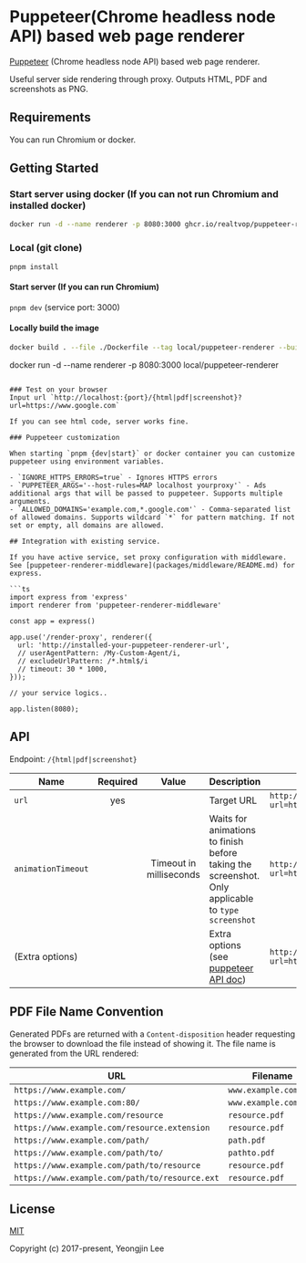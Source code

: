 # Puppeteer(Chrome headless node API) based web page renderer

[Puppeteer](https://github.com/GoogleChrome/puppeteer) (Chrome headless node API) based web page renderer.

Useful server side rendering through proxy. Outputs HTML, PDF and screenshots as PNG.

## Requirements
You can run Chromium or docker.

## Getting Started

### Start server using docker (If you can not run Chromium and installed docker)

```bash
docker run -d --name renderer -p 8080:3000 ghcr.io/realtvop/puppeteer-renderer-improved:latest
```

### Local (git clone)

`pnpm install`

#### Start server (If you can run Chromium)
`pnpm dev`
(service port: 3000)

#### Locally build the image

```bash
docker build . --file ./Dockerfile --tag local/puppeteer-renderer --build-arg SCOPE=puppeteer-renderer
```
docker run -d --name renderer -p 8080:3000 local/puppeteer-renderer
```

### Test on your browser
Input url `http://localhost:{port}/{html|pdf|screenshot}?url=https://www.google.com`

If you can see html code, server works fine.

### Puppeteer customization

When starting `pnpm {dev|start}` or docker container you can customize puppeteer using environment variables.

- `IGNORE_HTTPS_ERRORS=true` - Ignores HTTPS errors
- `PUPPETEER_ARGS='--host-rules=MAP localhost yourproxy'` - Ads additional args that will be passed to puppeteer. Supports multiple arguments.
- `ALLOWED_DOMAINS='example.com,*.google.com'` - Comma-separated list of allowed domains. Supports wildcard `*` for pattern matching. If not set or empty, all domains are allowed.

## Integration with existing service.

If you have active service, set proxy configuration with middleware.
See [puppeteer-renderer-middleware](packages/middleware/README.md) for express.

```ts
import express from 'express'
import renderer from 'puppeteer-renderer-middleware'

const app = express()

app.use('/render-proxy', renderer({
  url: 'http://installed-your-puppeteer-renderer-url',
  // userAgentPattern: /My-Custom-Agent/i,
  // excludeUrlPattern: /*.html$/i
  // timeout: 30 * 1000,
}));

// your service logics..

app.listen(8080);
```

## API

Endpoint: `/{html|pdf|screenshot}`

| Name               | Required |          Value          | Description                                                                                                               | Usage                                                                                  |
| ------------------ | :------: | :---------------------: | ------------------------------------------------------------------------------------------------------------------------- | -------------------------------------------------------------------------------------- |
| `url`              |   yes    |                         | Target URL                                                                                                                | `http://puppeteer-renderer/html?url=http://www.google.com`                             |
| `animationTimeout` |          | Timeout in milliseconds | Waits for animations to finish before taking the screenshot. Only applicable to `type` `screenshot`                       | `http://puppeteer-renderer/screenshot?url=http://www.google.com&animationTimeout=3000` |
| (Extra options)    |          |                         | Extra options (see [puppeteer API doc](https://github.com/GoogleChrome/puppeteer/blob/v1.1.0/docs/api.md#pagepdfoptions)) | `http://puppeteer-renderer/pdf?url=http://www.google.com&scale=2`                      |

## PDF File Name Convention

Generated PDFs are returned with a `Content-disposition` header requesting the browser to download the file instead of showing it.
The file name is generated from the URL rendered:

| URL                                            | Filename              |
| ---------------------------------------------- | --------------------- |
| `https://www.example.com/`                     | `www.example.com.pdf` |
| `https://www.example.com:80/`                  | `www.example.com.pdf` |
| `https://www.example.com/resource`             | `resource.pdf`        |
| `https://www.example.com/resource.extension`   | `resource.pdf`        |
| `https://www.example.com/path/`                | `path.pdf`            |
| `https://www.example.com/path/to/`             | `pathto.pdf`          |
| `https://www.example.com/path/to/resource`     | `resource.pdf`        |
| `https://www.example.com/path/to/resource.ext` | `resource.pdf`        |


## License

[MIT](http://opensource.org/licenses/MIT)

Copyright (c) 2017-present, Yeongjin Lee
